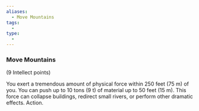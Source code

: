 ```yaml
---
aliases:
  - Move Mountains
tags:
  - 
type:
  - 
---
```

### Move Mountains

(9 Intellect points)

You exert a tremendous amount of physical force within 250 feet (75 m) of you. You can push up to 10 tons (9 t) of material up to 50 feet (15 m). This force can collapse buildings, redirect small rivers, or perform other dramatic effects. Action.